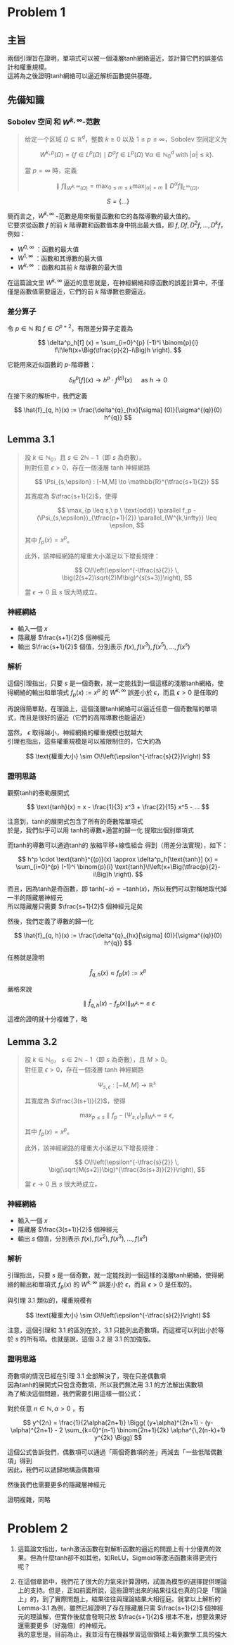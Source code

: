 # Problem 1


## 主旨

兩個引理旨在證明，單項式可以被一個淺層tanh網絡逼近，並計算它們的誤差估計和權重規模。 \
這將為之後證明tanh網絡可以逼近解析函數提供基礎。


## 先備知識

### Sobolev 空间 和 $W^{k, \infty}$-范數

> 给定一个区域 $\Omega \subseteq \mathbb{R}^{d}$，整数 $k \geq 0$ 以及 $1 \leq p \leq \infty$，Sobolev 空间定义为
> 
> $$
> W^{k,p}(\Omega) = \{ f \in L^p(\Omega) \mid D^\alpha f \in L^p(\Omega) \ \forall \alpha \in \mathbb{N}_0^d \ \text{with } |\alpha| \leq k \}.
> $$
> 
> 當 $p = \infty$ 時，定義
> 
> $$
> \parallel f \parallel_{W^{k,\infty}(\Omega)} 
> = \max_{0 \leq m \leq k} \max_{|\alpha| = m} \parallel D^\alpha f \parallel_{L^\infty(\Omega)}.
> $$

$$
S = \{ ... \}
$$

簡而言之，$W^{k, \infty}$ -范數是用來衡量函數和它的各階導數的最大值的。\
它要求從函數 $f$ 的前 $k$ 階導數和函數值本身中挑出最大值，即 $f, Df, D^2f, ..., D^kf$，例如：
- $W^{0, \infty}$ ：函數的最大值
- $W^{1, \infty}$ ：函數和其導數的最大值
- $W^{k, \infty}$ ：函數和其前 $k$ 階導數的最大值

在這篇論文里 $W^{k, \infty}$ 逼近的意思就是，在神經網絡和原函數的誤差計算中，不僅僅是函數值需要逼近，它們的前 $k$ 階導數也要逼近。

### 差分算子

令 $p \in \mathbb{N}$ 和 $f \in C^{p+2}$，有限差分算子定義為

$$
\delta^p_h[f] (x) = \sum_{i=0}^{p} (-1)^i \binom{p}{i} f\!\left(x+\Big(\tfrac{p}{2}-i\Big)h \right).
$$

它能用來近似函數的 $p$-階導數：

$$
\delta^p_h[f] (x) \rightarrow h^p \cdot f^{(p)}(x) \quad \text{ as } h \rightarrow 0
$$

在接下來的解析中，我們定義

$$
\hat{f}_{q, h}(x) := \frac{\delta^{q}_{hx}[\sigma] (0)}{\sigma^{(q)}(0) h^{q}}
$$


## Lemma 3.1

> 設 $k \in \mathbb{N}_0$，且 $s \in 2\mathbb{N}-1$（即 $s$ 為奇數）。  
> 則對任意 $\epsilon > 0$，存在一個淺層 tanh 神經網路
> 
> $$
> \Psi_{s,\epsilon} : [-M,M] \to \mathbb{R}^{\tfrac{s+1}{2}}
> $$
> 
> 其寬度為 $\tfrac{s+1}{2}$，使得
> 
> $$
> \max_{p \leq s,\ p \ \text{odd}} 
> \parallel f_p - (\Psi_{s,\epsilon})_{\tfrac{p+1}{2}} \parallel_{W^{k,\infty}} \leq \epsilon,
> $$
> 
> 其中 $f_p(x) = x^p$。  
> 
> 此外，該神經網路的權重大小滿足以下增長規律：
> 
> $$
> O\!\left(\epsilon^{-\tfrac{s}{2}} \, \big(2(s+2)\sqrt{2}M\big)^{s(s+3)}\right),
> $$
> 
> 當 $\epsilon \to 0$ 且 $s$ 很大時成立。

### 神經網絡

- 輸入一個 $x$
- 隱藏層 $\frac{s+1}{2}$ 個神經元
- 輸出 $\frac{s+1}{2}$ 個值，分別表示 $f(x), f(x^3), f(x^5), ..., f(x^s)$

### 解析

這個引理指出，只要 $s$ 是一個奇數，就一定能找到一個這樣的淺層tanh網絡，使得網絡的輸出和單項式 $f_p(x) := x^p$ 的 $W^{k, \infty}$ 誤差小於 $\epsilon$，而且 $\epsilon > 0$ 是任取的

再說得簡單點，在理論上，這個淺層tanh網絡可以逼近任意一個奇數階的單項式，而且是很好的逼近（它們的高階導數也能逼近）

當然， $\epsilon$ 取得越小，神經網絡的權重規模也就越大 \
引理也指出，這些權重規模是可以被限制住的，它大約為

$$
\text{權重大小} \sim O\!\left(\epsilon^{-\tfrac{s}{2}}\right)
$$

### 證明思路

觀察tanh的泰勒展開式

$$
\text{tanh}(x) = x - \frac{1}{3} x^3 + \frac{2}{15} x^5 - ...
$$

注意到，tanh的展開式包含了所有的奇數階單項式 \
於是，我們似乎可以用 tanh的導數+適當的歸一化 提取出個別單項式

而tanh的導數可以通過tanh的 放縮平移+線性組合 得到（用差分法實現），如下：

$$
h^p \cdot \text{tanh}^{(p)}(x)
\approx \delta^p_h[\text{tanh}] (x)
= \sum_{i=0}^{p} (-1)^i \binom{p}{i} \text{tanh}\!\left(x+\Big(\tfrac{p}{2}-i\Big)h \right).
$$

而且，因為tanh是奇函數，即 $\text{tanh}(-x) = -\text{tanh}(x)$，所以我們可以對稱地取代掉一半的隱藏層神經元 \
所以隱藏層只需要 $\frac{s+1}{2}$ 個神經元足矣

然後，我們定義了導數的歸一化

$$
\hat{f}_{q, h}(x) := \frac{\delta^{q}_{hx}[\sigma] (0)}{\sigma^{(q)}(0) h^{q}}
$$

任務就是證明

$$
\hat{f}_{q, h}(x) \approx f_p(x) := x^p
$$

嚴格來說

$$
\parallel \hat{f}_{q, h}(x) - f_p(x) \parallel_{W^{k,\infty}} \leq \epsilon
$$

這裡的證明就十分複雜了，略


## Lemma 3.2

> 設 $k \in \mathbb{N}_0$， $s \in 2\mathbb{N}-1$（即 $s$ 為奇數），且 $M > 0$。  
> 對任意 $\epsilon > 0$，存在一個淺層 tanh 神經網路  
> 
> $$
> \Psi_{s,\epsilon} : [-M,M] \to \mathbb{R}^s
> $$
> 
> 其寬度為 $\tfrac{3(s+1)}{2}$，使得
> 
> $$
> \max_{p \leq s} \parallel f_p - (\Psi_{s,\epsilon})_p \parallel_{W^{k,\infty}} \leq \epsilon,
> $$
> 
> 其中 $f_p(x) = x^p$。  
> 
> 此外，該神經網路的權重大小滿足以下增長規律：
> 
> $$
> O\!\left(\epsilon^{-\tfrac{s}{2}} \, \big(\sqrt{M(s+2)}\big)^{\tfrac{3s(s+3)}{2}}\right),
> $$
> 
> 當 $\epsilon \to 0$ 且 $s$ 很大時成立。

### 神經網絡

- 輸入一個 $x$
- 隱藏層 $\frac{3(s+1)}{2}$ 個神經元
- 輸出 $s$ 個值，分別表示 $f(x), f(x^2), f(x^3), ..., f(x^s)$

### 解析

引理指出，只要 $s$ 是一個奇數，就一定能找到一個這樣的淺層tanh網絡，使得網絡的輸出和單項式 $f_p(x)$ 的 $W^{k, \infty}$ 誤差小於 $\epsilon$，而且 $\epsilon > 0$ 是任取的。

與引理 3.1 類似的，權重規模有

$$
\text{權重大小} \sim O\!\left(\epsilon^{-\tfrac{s}{2}}\right)
$$

注意，這個引理和 3.1 的區別在於，3.1 只能列出奇數項，而這裡可以列出小於等於 $s$ 的所有項。也就是說，這個 3.2 是 3.1 的加強版。

### 證明思路

奇數項的情況已經在引理 3.1 全部解決了，現在只差偶數項 \
因為tanh的展開式只包含奇數項，所以我們無法用 3.1 的方法解出偶數項 \
為了解決這個問題，我們需要引用這樣一個公式：

對於任意 $n \in \mathbb{N}, \alpha > 0$ ，有

$$
y^{2n} = \frac{1}{2\alpha(2n+1)} \Bigg( (y+\alpha)^{2n+1} - (y-\alpha)^{2n+1} - 2 \sum_{k=0}^{n-1} \binom{2n+1}{2k} \alpha^{\,2(n-k)+1} y^{2k} \Bigg)
$$

這個公式告訴我們，偶數項可以通過「兩個奇數項的差」再減去「一些低階偶數項」得到 \
因此，我們可以遞歸地構造偶數項

然後我們也需要更多的隱藏層神經元

證明複雜，同略


# Problem 2

1. 這篇論文指出，tanh激活函數在對解析函數的逼近的問題上有十分優異的效果。但為什麼tanh卻不如其他，如ReLU，Sigmoid等激活函數來得更流行呢？

2. 在這個章節中，我們花了很大的力氣來計算證明，試圖為模型的選擇提供理論上的支持。但是，正如前面所說，這些證明出來的結果往往也真的只是「理論上」的，到了實際問題上，結果往往與理論結果大相徑庭。就拿以上解析的 Lemma-3.1 為例，雖然已經證明了存在隱藏層只需 $\frac{s+1}{2}$ 個神經元的理論解，但實作後就會發現只放 $\frac{s+1}{2}$ 根本不准，想要效果好還需要更多（好幾倍）的神經元。\
我的意思是，目前為止，我並沒有在機器學習這個領域上看到數學工具的強大
